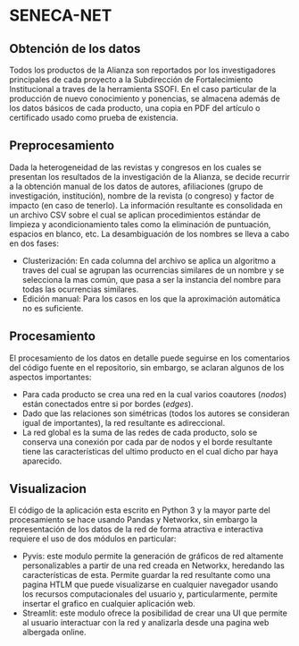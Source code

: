 # SENECA-NET

## Obtención de los datos

Todos los productos de la Alianza son reportados por los investigadores principales de cada proyecto a la Subdirección de Fortalecimiento Institucional a traves de la herramienta SSOFI. En el caso particular de la producción de nuevo conocimiento y ponencias, se almacena además de los datos básicos de cada producto, una copia en PDF del artículo o certificado usado como prueba de existencia.

## Preprocesamiento
Dada la heterogeneidad de las revistas y congresos en los cuales se presentan los resultados de la investigación de la Alianza, se decide recurrir a la obtención manual de los datos de autores, afiliaciones (grupo de investigación, institución), nombre de la revista (o congreso) y factor de impacto (en caso de tenerlo).
La información resultante es consolidada en un archivo CSV sobre el cual se aplican procedimientos estándar de limpieza y acondicionamiento tales como la eliminación de puntuación, espacios en blanco, etc.
La desambiguación de los nombres se lleva a cabo en dos fases:
- Clusterización: En cada columna del archivo se aplica un algoritmo a traves del cual se agrupan las ocurrencias similares de un nombre y se selecciona la mas común, que pasa a ser la instancia del nombre para todas las ocurrencias similares.
- Edición manual: Para los casos en los que la aproximación automática no es suficiente.

## Procesamiento
El procesamiento de los datos en detalle puede seguirse en los comentarios del código fuente en el repositorio, sin embargo, se aclaran algunos de los aspectos importantes:

- Para cada producto se crea una red en la cual varios coautores (*nodos*) están conectados entre si por bordes (*edges*).
- Dado que las relaciones son simétricas (todos los autores se consideran igual de importantes), la red resultante es adireccional.
- La red global es la suma de las redes de cada producto, solo se conserva una conexión por cada par de nodos y el borde resultante tiene las características del ultimo producto en el cual dicho par haya aparecido.

## Visualizacion
El código de la aplicación esta escrito en Python 3 y la mayor parte del procesamiento se hace usando Pandas y Networkx, sin embargo la representación de los datos de la red de forma atractiva e interactiva requiere el uso de dos módulos en particular:
- Pyvis: este modulo permite la generación de gráficos de red altamente personalizables a partir de una red creada en Networkx, heredando las características de esta. Permite guardar la red resultante como una pagina HTLM que puede visualizarse en cualquier navegador usando los recursos computacionales del usuario y, particularmente, permite insertar el grafico en  cualquier aplicación web.
- Streamlit: este modulo ofrece la posibilidad de crear una UI que permite al usuario interactuar con la red y analizarla desde una pagina web albergada online.
 
